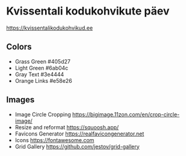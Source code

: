 # Kvissentali kodukohvikute päev

https://kvissentalikodukohvikud.ee

## Colors

* Grass Green #405d27
* Light Green #6ab04c
* Gray Text #3e4444
* Orange Links #e58e26

## Images

* Image Circle Cropping https://bigimage.11zon.com/en/crop-circle-image/
* Resize and reformat https://squoosh.app/
* Favicons Generator https://realfavicongenerator.net
* Icons https://fontawesome.com
* Grid Gallery https://github.com/jestov/grid-gallery